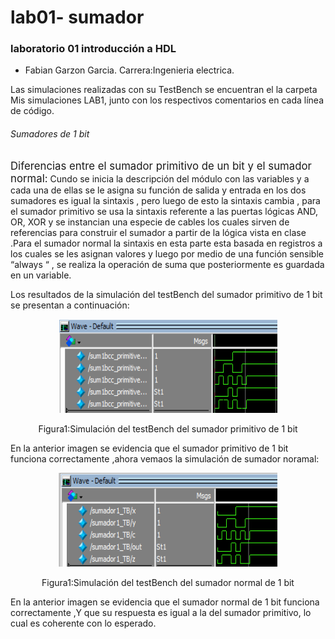 # lab01- sumador 
### laboratorio 01 introducción a HDL

* Fabian Garzon Garcia.
Carrera:Ingenieria electrica.

Las simulaciones realizadas con su  TestBench  se encuentran el la carpeta Mis simulaciones LAB1, junto con los respectivos comentarios en cada línea de código.

<h6>Sumadores de 1 bit</h6>

<big>Diferencias entre el sumador primitivo de un bit y el sumador normal:</big>
Cundo se inicia la descripción del módulo con las variables   y a cada una de ellas se le asigna su función de salida y entrada  en los dos sumadores es igual la sintaxis , pero  luego de esto la sintaxis cambia , para el sumador primitivo  se usa la sintaxis referente a las puertas lógicas AND, OR, XOR y se instancian una especie de cables los cuales sirven de referencias para construir el sumador a partir de la lógica vista en clase .Para el sumador normal la sintaxis en esta parte esta basada en registros a los cuales se les asignan valores   y luego por medio de una función  sensible “always “ ,  se realiza la operación de suma que posteriormente es guardada en un variable.

Los resultados de la simulación del testBench del sumador primitivo de 1 bit se presentan a continuación:
<p align="center">
  <img src="https://github.com/unal-edigital1-lab/lab00-3228485282/blob/master/sumadorprimitivo.PNG" width="350px" height="150px"/></p>
<p align="center">Figura1:Simulación del testBench del sumador primitivo de 1 bit<p align="center">

En la anterior imagen se evidencia que el sumador primitivo de 1 bit funciona correctamente ,ahora vemaos la simulación de sumador noramal:

<p align="center">
  <img src="https://github.com/unal-edigital1-lab/lab00-3228485282/blob/master/sumadornormal.PNG" width="350px" height="150px"/></p>
<p align="center">Figura1:Simulación del testBench del sumador normal de 1 bit<p align="center">

En la anterior imagen se evidencia que el sumador normal de 1 bit funciona correctamente ,Y que su respuesta es igual a la del sumador primitivo, lo cual es coherente con lo esperado.





